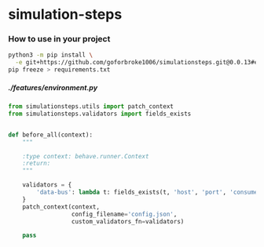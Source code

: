# simulation-steps


### How to use in your project

```bash
python3 -m pip install \
  -e git+https://github.com/goforbroke1006/simulationsteps.git@0.0.13#egg=simulationsteps
pip freeze > requirements.txt
```

##### ./features/environment.py

```python
from simulationsteps.utils import patch_context
from simulationsteps.validators import fields_exists


def before_all(context):
    """

    :type context: behave.runner.Context
    :return:
    """

    validators = {
        'data-bus': lambda t: fields_exists(t, 'host', 'port', 'consumer')
    }
    patch_context(context,
                  config_filename='config.json',
                  custom_validators_fn=validators)

    pass
```